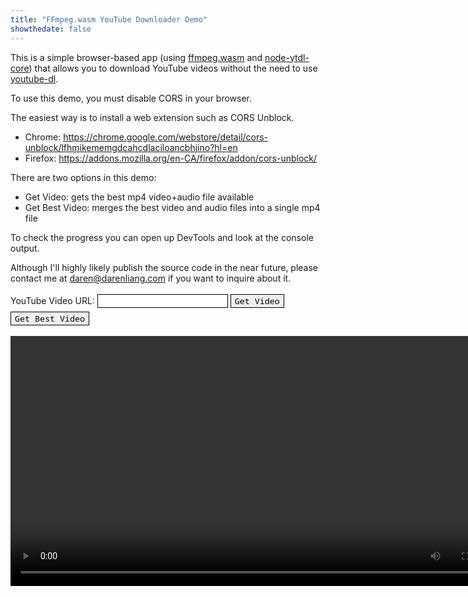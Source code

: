 ```yaml
---
title: "FFmpeg.wasm YouTube Downloader Demo"
showthedate: false
---
```


This is a simple browser-based app (using [ffmpeg.wasm](https://github.com/ffmpegwasm/ffmpeg.wasm) and [node-ytdl-core](https://github.com/fent/node-ytdl-core)) that allows you to download YouTube videos without the need to use [youtube-dl](https://youtube-dl.org/).

To use this demo, you must disable CORS in your browser.

The easiest way is to install a web extension such as CORS Unblock.

* Chrome: https://chrome.google.com/webstore/detail/cors-unblock/lfhmikememgdcahcdlaciloancbhjino?hl=en
* Firefox: https://addons.mozilla.org/en-CA/firefox/addon/cors-unblock/

There are two options in this demo:

* Get Video: gets the best mp4 video+audio file available
* Get Best Video: merges the best video and audio files into a single mp4 file

To check the progress you can open up DevTools and look at the console output.

Although I'll highly likely publish the source code in the near future, please contact me at daren@darenliang.com if you want to inquire about it.

<style>
input, textarea, button {
  margin: 3px 0;
  font-family: 'Noto Sans Mono', monospace;
}

@media (prefers-color-scheme: dark) {
  input, textarea, button {
    border: 1px solid white;
    background-color: black;
    color: white;
  }
}

@media (prefers-color-scheme: light) {
  input, textarea, button {
    border: 1px solid black;
  }
}
</style>

<div class="boxed">
    <label>YouTube Video URL: <input type="text" id="url"></label>
    <button onclick="getVideo()">Get Video</button>
    <button onclick="getBestVideo()">Get Best Video</button>
</div>

<video id="player" height="400px" controls></video>

<script src="/js/ffmpeg-wasm-demo-controller.js?v=1.0.1"></script>
<script src="/js/ffmpeg-wasm-demo.js?v=1.0.1"></script>
